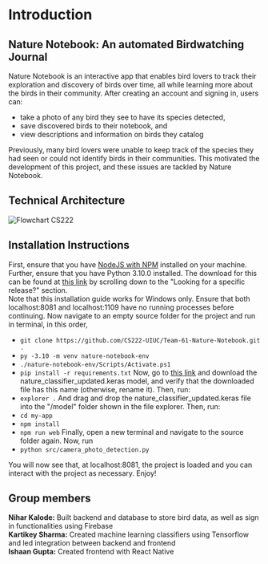 # Introduction
## Nature Notebook: An automated Birdwatching Journal
Nature Notebook is an interactive app that enables bird lovers to track their exploration and discovery of birds over time, all while learning more about the birds in their community.
After creating an account and signing in, users can:
- take a photo of any bird they see to have its species detected,
- save discovered birds to their notebook, and
- view descriptions and information on birds they catalog

Previously, many bird lovers were unable to keep track of the species they had seen or could not identify birds in their communities. This motivated the development of this project, and these issues are tackled by Nature Notebook.

## Technical Architecture
![Flowchart CS222](https://github.com/user-attachments/assets/7bab3bc9-e572-4bf8-8349-34c194e9a8d7)

## Installation Instructions
First, ensure that you have [NodeJS with NPM](https://nodejs.org/en/download) installed on your machine.  
Further, ensure that you have Python 3.10.0 installed. The download for this can be found at [this link](https://www.python.org/downloads/) by scrolling down to the "Looking for a specific release?" section.  
Note that this installation guide works for Windows only. Ensure that both localhost:8081 and localhost:1109 have no running processes before continuing.
Now navigate to an empty source folder for the project and run in terminal, in this order, 

- ```git clone https://github.com/CS222-UIUC/Team-61-Nature-Notebook.git .```
- ```py -3.10 -m venv nature-notebook-env```
- ```./nature-notebook-env/Scripts/Activate.ps1```
- ```pip install -r requirements.txt```
Now, go to [this link](https://drive.google.com/file/d/139eSaMLDMwS3RVzOINbfq_7M4RjMD_cs/view?usp=sharing) and download the nature_classifier_updated.keras model, and verify that the downloaded file has this name (otherwise, rename it). Then, run:
- ```explorer .```
And drag and drop the nature_classifier_updated.keras file into the "/model" folder shown in the file explorer. Then, run:
- ```cd my-app```
- ```npm install```
- ```npm run web```
Finally, open a new terminal and navigate to the source folder again. Now, run
- ```python src/camera_photo_detection.py```

You will now see that, at localhost:8081, the project is loaded and you can interact with the project as necessary. Enjoy!

## Group members
**Nihar Kalode:** Built backend and database to store bird data, as well as sign in functionalities using Firebase  
**Kartikey Sharma:** Created machine learning classifiers using Tensorflow and led integration between backend and frontend  
**Ishaan Gupta:** Created frontend with React Native

